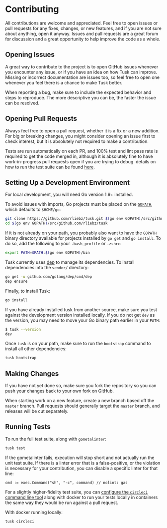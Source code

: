 # Contributing

All contributions are welcome and appreciated. Feel free to open issues or pull
requests for any fixes, changes, or new features, and if you are not sure about
anything, open it anyway. Issues and pull requests are a great forum for
discussion and a great opportunity to help improve the code as a whole.

## Opening Issues

A great way to contribute to the project is to open GitHub issues whenever you
encounter any issue, or if you have an idea on how Tusk can improve. Missing
or incorrect documentation are issues too, so feel free to open one whenever
you feel there is a chance to make Tusk better.

When reporting a bug, make sure to include the expected behavior and steps to 
reproduce. The more descriptive you can be, the faster the issue can be
resolved.

## Opening Pull Requests

Always feel free to open a pull request, whether it is a fix or a new addition.
For big or breaking changes, you might consider opening an issue first to check
interest, but it is absolutely not required to make a contribution.

Tests are run automatically on each PR, and 100% test and lint pass rate is
required to get the code merged in, although it is absolutely fine to have
work-in-progress pull requests open if you are trying to debug. details on how
to run the test suite can be found [here](#running-tests).

## Setting Up a Development Environment

For local development, you will need Go version 1.9+ installed.

To avoid issues with imports, Go projects must be placed on the 
[`GOPATH`][GOPATH], which defaults to `$HOME/go`:

```bash
git clone https://github.com/rliebz/tusk.git $(go env GOPATH)/src/github.com/rliebz/tusk
cd $(go env GOPATH)/src/github.com/rliebz/tusk
```

If it is not already on your path, you probably also want to have the `GOPATH`
binary directory available for projects installed by `go get` and `go install`.
To do so, add the following to your `.bash_profile` or `.zshrc`:

```bash
export PATH=$PATH:$(go env GOPATH)/bin
```

Tusk currently uses [dep][dep] to manage its dependencies. To install
dependencies into the `vendor/` directory:

```bash
go get -u github.com/golang/dep/cmd/dep
dep ensure
```

Finally, to install Tusk:

```bash
go install
```

If you have already installed tusk from another source, make sure you test
against the development version installed locally. If you do not get `dev` as
the version, you may need to move your Go binary path earlier in your `PATH`:

```bash
$ tusk --version
dev
```

Once `tusk` is on your path, make sure to run the `bootstrap` command to
install all other dependencies:

```bash
tusk bootstrap
```

## Making Changes

If you have not yet done so, make sure you fork the repository so you can push
your changes back to your own fork on GitHub.

When starting work on a new feature, create a new branch based off the `master`
branch. Pull requests should generally target the `master` branch, and releases
will be cut separately.

## Running Tests

To run the full test suite, along with `gometalinter`:

```bash
tusk test
```

If the gometalinter fails, execution will stop short and not actually run the
unit test suite. If there is a linter error that is a false-positive, or the 
violation is necessary for your contribution, you can disable a specific linter
for that line:

```golang
cmd := exec.Command("sh", "-c", command) // nolint: gas
```

For a slightly higher-fidelity test suite, you can [configure the `circleci`
command line tool][circleci-cli] along with docker to run your tests locally in
containers the same way they would be run against a pull request.

With docker running locally:

```bash
tusk circleci
```

[circleci-cli]: https://circleci.com/docs/2.0/local-jobs/#installing-the-cli-locally
[dep]: https://github.com/golang/dep
[GOPATH]: https://golang.org/doc/code.html#GOPATH
